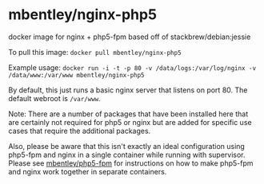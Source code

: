 mbentley/nginx-php5
===================

docker image for nginx + php5-fpm
based off of stackbrew/debian:jessie

To pull this image:
`docker pull mbentley/nginx-php5`

Example usage:
`docker run -i -t -p 80 -v /data/logs:/var/log/nginx -v /data/www:/var/www mbentley/nginx-php5`

By default, this just runs a basic nginx server that listens on port 80.  The default webroot is `/var/www`.

Note:  There are a number of packages that have been installed here that are certainly not required for php5 or nginx but are added for specific use cases that require the additional packages.

Also, please be aware that this isn't exactly an ideal configuration using php5-fpm and nginx in a single container while running with supervisor.  Please see [mbentley/php5-fpm](https://github.com/mbentley/docker-php5-fpm) for instructions on how to make php5-fpm and nginx work together in separate containers.
